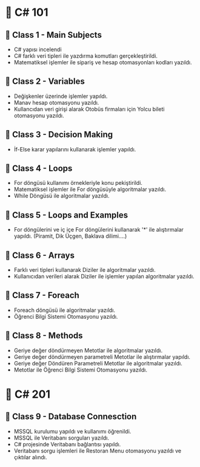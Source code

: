 # 📌 C# 101 

## 📍 Class 1 - Main Subjects
- C# yapısı incelendi
- C# farklı veri tipleri ile yazdırma komutları gerçekleştirildi.
- Matematiksel işlemler ile sipariş ve hesap otomasyonları kodları yazıldı.

## 📍 Class 2 - Variables
- Değişkenler üzerinde işlemler yapıldı.
- Manav hesap otomasyonu yazıldı.
- Kullancıdan veri girişi alarak Otobüs firmaları için Yolcu bileti otomasyonu yazıldı.

## 📍 Class 3 - Decision Making
- İf-Else karar yapılarını kullanarak işlemler yapıldı.

## 📍 Class 4 - Loops
- For döngüsü kullanımı örnekleriyle konu pekiştirildi.
- Matematiksel işlemler ile For döngüsüyle algoritmalar yazıldı.
- While Döngüsü ile algoritmalar yazıldı.

## 📍 Class 5 - Loops and Examples
- For döngülerini ve iç içe For döngülerini kullanarak '*' ile alıştırmalar yapıldı. (Piramit, Dik Üçgen, Baklava dilimi....)

## 📍 Class 6 - Arrays
- Farklı veri tipleri kullanarak Diziler ile algoritmalar yazıldı.
- Kullanıcıdan verileri alarak Diziler ile işlemler yapılan algoritmalar yazıldı.

## 📍 Class 7 - Foreach
- Foreach döngüsü ile algoritmalar yazıldı.
- Öğrenci Bilgi Sistemi Otomasyonu yazıldı.
  
## 📍 Class 8 - Methods
- Geriye değer döndürmeyen Metotlar ile algoritmalar yazıldı.
- Geriye değer döndürmeyen parametreli Metotlar ile alıştırmalar yapıldı.
- Geriye değer Döndüren Parametreli Metotlar ile algoritmalar yazıldı.
- Metotlar ile Öğrenci Bilgi Sistemi Otomasyonu yazıldı.



# 📌 C# 201 


## 📍 Class 9 - Database Connesction
- MSSQL kurulumu yapıldı ve kullanımı öğrenildi.
- MSSQL ile Veritabanı sorguları yazıldı.
- C# projesinde Veritabanı bağlantısı yapıldı.
- Veritabanı sorgu işlemleri ile Restoran Menu otomasyonu yazıldı ve çıktılar alındı.



  
